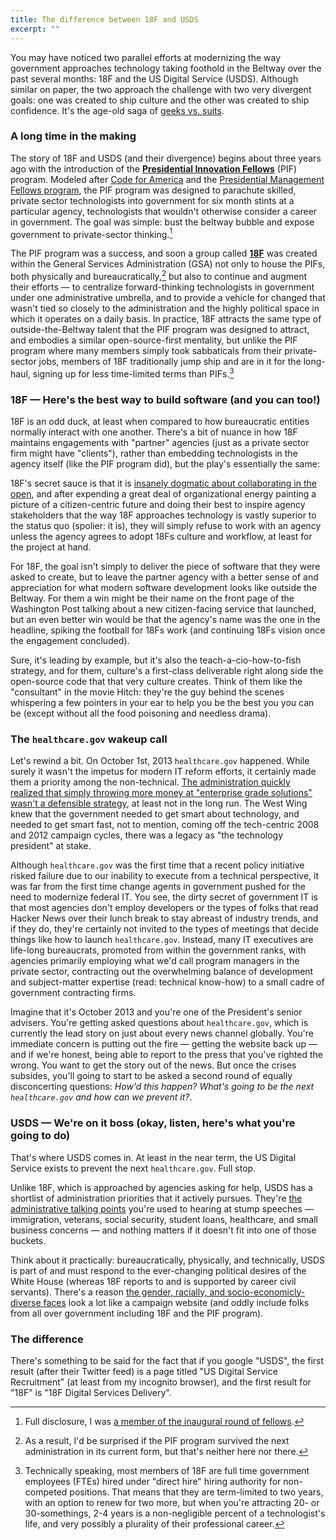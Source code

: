 ```yaml
---
title: The difference between 18F and USDS
excerpt: ""
---
```


You may have noticed two parallel efforts at modernizing the way government approaches technology taking foothold in the Beltway over the past several months: 18F and the US Digital Service (USDS). Although similar on paper, the two approach the challenge with two very divergent goals: one was created to ship culture and the other was created to ship confidence. It's the age-old saga of [geeks vs. suits](http://ben.balter.com/2014/12/18/geeks-and-suits/).

### A long time in the making

The story of 18F and USDS (and their divergence) begins about three years ago with the introduction of the [**Presidential Innovation Fellows**](http://presidentialinnovation.org) (PIF) program. Modeled after [Code for America](http://codeforamerica.org) and the [Presidential Management Fellows program](http://pmf.gov), the PIF program was designed to parachute skilled, private sector technologists into government for six month stints at a particular agency, technologists that wouldn't otherwise consider a career in government. The goal was simple: bust the beltway bubble and expose government to private-sector thinking.[^disclosure]

The PIF program was a success, and soon a group called **[18F](https://18f.gsa.gov)** was created within the General Services Administration (GSA) not only to house the PIFs, both physically and bureaucratically,[^eol] but also to continue and augment their efforts — to centralize forward-thinking technologists in government under one administrative umbrella, and to provide a vehicle for changed that wasn't tied so closely to the administration and the highly political space in which it operates on a daily basis. In practice, 18F attracts the same type of outside-the-Beltway talent that the PIF program was designed to attract, and embodies a similar open-source-first mentality, but unlike the PIF program where many members simply took sabbaticals from their private-sector jobs, members of 18F traditionally jump ship and are in it for the long-haul, signing up for less time-limited terms than PIFs.[^hiring-authority]

### 18F — Here's the best way to build software (and you can too!)

18F is an odd duck, at least when compared to how bureaucratic entities normally interact with one another. There's a bit of nuance in how 18F maintains engagements with "partner" agencies (just as a private sector firm might have "clients"), rather than embedding technologists in the agency itself (like the PIF program did), but the play's essentially the same:

18F's secret sauce is that it is [insanely dogmatic about collaborating in the open](https://github.com/18F/open-source-policy), and after expending a great deal of organizational energy painting a picture of a citizen-centric future and doing their best to inspire agency stakeholders that the way 18F approaches technology is vastly superior to the status quo (spolier: it is), they will simply refuse to work with an agency unless the agency agrees to adopt 18Fs culture and workflow, at least for the project at hand.

For 18F, the goal isn't simply to deliver the piece of software that they were asked to create, but to leave the partner agency with a better sense of and appreciation for what modern software development looks like outside the Beltway. For them a win might be their name on the front page of the Washington Post talking about a new citizen-facing service that launched, but an even better win would be that the agency's name was the one in the headline, spiking the football for 18Fs work (and continuing 18Fs vision once the engagement concluded).

Sure, it's leading by example, but it's also the teach-a-cio-how-to-fish strategy, and for them, culture's a first-class deliverable right along side the open-source code that that very culture creates. Think of them like the "consultant" in the movie Hitch: they're the guy behind the scenes whispering a few pointers in your ear to help you be the best you you can be (except without all the food poisoning and needless drama).

### The `healthcare.gov` wakeup call

Let's rewind a bit. On October 1st, 2013 `healthcare.gov` happened. While surely it wasn't the impetus for modern IT reform efforts, it certainly made them a priority among the non-technical. [The administration quickly realized that simply throwing more money at "enterprise grade solutions" wasn't a defensible strategy](http://ben.balter.com/2014/12/18/geeks-and-suits/#the-age-of-the-geek), at least not in the long run. The West Wing knew that the government needed to get smart about technology, and needed to get smart fast, not to mention, coming off the tech-centric 2008 and 2012 campaign cycles, there was a legacy as "the technology president" at stake.

Although `healthcare.gov` was the first time that a recent policy initiative risked failure due to our inability to execute from a technical perspective, it was far from the first time change agents in government pushed for the need to modernize federal IT. You see, the dirty secret of government IT is that most agencies don't employ developers or the types of folks that read Hacker News over their lunch break to stay abreast of industry trends, and if they do, they're certainly not invited to the types of meetings that decide things like how to launch `healthcare.gov`. Instead, many IT executives are life-long bureaucrats, promoted from within the government ranks, with agencies primarily employing what we'd call program managers in the private sector, contracting out the overwhelming balance of development and subject-matter expertise (read: technical know-how) to a small cadre of government contracting firms.

Imagine that it's October 2013 and you're one of the President's senior advisers. You're getting asked questions about `healthcare.gov`, which is currently the lead story on just about every news channel globally. You're immediate concern is putting out the fire — getting the website back up — and if we're honest, being able to report to the press that you've righted the wrong. You want to get the story out of the news. But once the crises subsides, you'll going to start to be asked a second round of equally disconcerting questions: *How'd this happen? What's going to be the next `healthcare.gov` and how can we prevent it?*.

### USDS — We're on it boss (okay, listen, here's what you're going to do)

That's where USDS comes in. At least in the near term, the US Digital Service exists to prevent the next `healthcare.gov`. Full stop.

Unlike 18F, which is approached by agencies asking for help, USDS has a shortlist of administration priorities that it actively pursues. They're [the administrative talking points](https://medium.com/@USDigitalService/an-improbable-public-interest-start-up-6f9a54712411) you're used to hearing at stump speeches — immigration, veterans, social security, student loans, healthcare, and small business concerns — and nothing matters if it doesn't fit into one of those buckets.

Think about it practically: bureaucratically, physically, and technically, USDS is part of and must respond to the ever-changing political desires of the White House (whereas 18F reports to and is supported by career civil servants). There's a reason [the gender, racially, and socio-economicly-diverse faces](https://www.whitehouse.gov/digital/united-states-digital-service#section-the-people) look a lot like a campaign website (and oddly include folks from all over government including 18F and the PIF program).



### The difference

There's something to be said for the fact that if you google "USDS", the first result (after their Twitter feed) is a page titled "US Digital Service Recruitment" (at least from my incognito browser), and the first result for "18F" is "18F Digital Services Delivery".

[^disclosure]: Full disclosure, I was [a member of the inaugural round of fellows](http://ben.balter.com/2013/09/30/ten-things-you-learn-as-a-presidential-innovation-fellow/).

[^eol]: As a result, I'd be surprised if the PIF program survived the next administration in its current form, but that's neither here nor there.

[^hiring-authority]: Technically speaking, most members of 18F are full time government employees (FTEs) hired under "direct hire" hiring authority for non-competed positions. That means that they are term-limited to two years, with an option to renew for two more, but when you're attracting 20- or 30-somethings, 2-4 years is a non-negligible percent of a technologist's life, and very possibly a plurality of their professional career.
